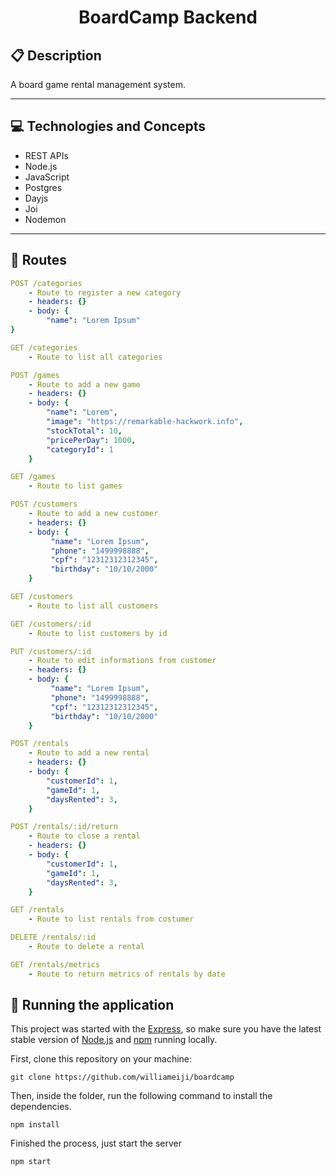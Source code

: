 # <p align = "center"> BoardCamp Backend </p>


##  :clipboard: Description

A board game rental management system.

***

## :computer:	 Technologies and Concepts

- REST APIs
- Node.js
- JavaScript
- Postgres
- Dayjs
- Joi
- Nodemon

***

## :rocket: Routes

```yml
POST /categories
    - Route to register a new category
    - headers: {}
    - body: {
        "name": "Lorem Ipsum"
}
```
    
```yml 
GET /categories
    - Route to list all categories
```

```yml
POST /games
    - Route to add a new game
    - headers: {}
    - body: {
        "name": "Lorem",
        "image": "https://remarkable-hackwork.info", 
        "stockTotal": 10, 
        "pricePerDay": 1000, 
        "categoryId": 1 
    }
```
    
```yml 
GET /games
    - Route to list games
```

```yml
POST /customers
    - Route to add a new customer
    - headers: {}
    - body: {
         "name": "Lorem Ipsum",
         "phone": "1499998888",
         "cpf": "12312312312345",
         "birthday": "10/10/2000"
    }
``` 

```yml 
GET /customers
    - Route to list all customers
```

```yml 
GET /customers/:id
    - Route to list customers by id
```

```yml 
PUT /customers/:id
    - Route to edit informations from customer
    - headers: {}
    - body: {
         "name": "Lorem Ipsum",
         "phone": "1499998888",
         "cpf": "12312312312345",
         "birthday": "10/10/2000"
    }
```

```yml
POST /rentals
    - Route to add a new rental
    - headers: {}
    - body: {
        "customerId": 1,
        "gameId": 1,
        "daysRented": 3,
    }
``` 

```yml
POST /rentals/:id/return
    - Route to close a rental
    - headers: {}
    - body: {
        "customerId": 1,
        "gameId": 1,
        "daysRented": 3,
    }
``` 

```yml 
GET /rentals
    - Route to list rentals from costumer
```

```yml 
DELETE /rentals/:id
    - Route to delete a rental
```

```yml 
GET /rentals/metrics
    - Route to return metrics of rentals by date
```



## 🏁 Running the application

This project was started with the [Express](https://www.npmjs.com/package/express), so make sure you have the latest stable version of [Node.js](https://nodejs.org/en/download/) and [npm](https://www.npmjs.com/) running locally.


First, clone this repository on your machine:

```
git clone https://github.com/williameiji/boardcamp
```

Then, inside the folder, run the following command to install the dependencies.

```
npm install
```

Finished the process, just start the server
```
npm start
```


